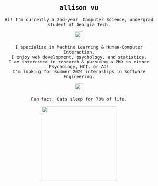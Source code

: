 <h2 align="center">
    <samp><b>allison vu</b></samp>
</h2>

<p align="center">
  <samp>
    Hi! I'm currently a 2nd-year, Computer Science, undergrad student at Georgia Tech.
  </samp>
</p>

<p align="center">
  <samp>
    <img src="https://github.com/pifafu/pifafu/assets/5679180/07d226f9-2b92-4077-af43-37c92be369f2" width="28px">
  </samp>
</p>

<p align="center">
  <samp>
    I specialize in Machine Learning & Human-Computer Interaction.
    <br>I enjoy web development, psychology, and statistics.
    <br>I am interested in research & pursuing a PhD in either Psychology, HCI, or AI!
    <br>I'm looking for Summer 2024 internships in Software Engineering.
  </samp>
</p>

<p align="center">
  <samp>
    <img src="https://user-images.githubusercontent.com/5679180/79618120-0daffb80-80be-11ea-819e-d2b0fa904d07.gif" width="28px">
  </samp>
</p>

<p align="center">
  <samp>
    Fun fact: Cats sleep for 70% of life.<br><br>
    <img src="https://media.tenor.com/KPk68skoh7IAAAAC/siamese-cat-siamese.gif" width="240px" align="center">
  </samp>
</p>
